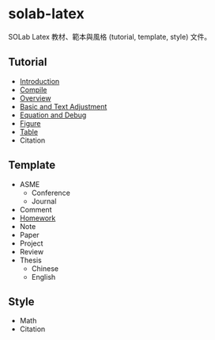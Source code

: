 # solab-latex

SOLab Latex 教材、範本與風格 (tutorial, template, style) 文件。

## Tutorial

- [Introduction](./Tutorial/Introduction.md)
- [Compile](./Tutorial/Compile.md)
- [Overview](./Tutorial/Overview/Latex_overview.pdf)
- [Basic and Text Adjustment](./Tutorial/Basic/Latex_basic_and_text_adjustment.pdf)
- [Equation and Debug](./Tutorial/Equation/Latex_equation.pdf)
- [Figure](./Tutorial/Figure/Latex_Figure.pdf)
- [Table](./Tutorial/Table/Latex_Table.pdf)
- Citation

## Template

- ASME
    - Conference
    - Journal
- Comment
- [Homework](./Template/Homework/homework.pdf)
- Note
- Paper
- Project
- Review
- Thesis
    - Chinese
    - English

## Style

- Math
- Citation

